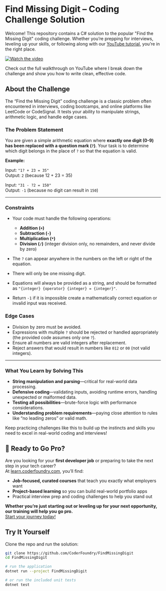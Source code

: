 # Find Missing Digit – Coding Challenge Solution

Welcome! This repository contains a C# solution to the popular "Find the Missing Digit" coding challenge. Whether you’re prepping for interviews, leveling up your skills, or following along with our [YouTube tutorial](https://www.youtube.com/your-video-link), you’re in the right place.

[![Watch the video](https://img.youtube.com/vi/YOUR_VIDEO_ID/0.jpg)](https://www.youtube.com/your-video-link)

Check out the full walkthrough on YouTube where I break down the challenge and show you how to write clean, effective code.

## About the Challenge

The “Find the Missing Digit” coding challenge is a classic problem often encountered in interviews, coding bootcamps, and online platforms like LeetCode or CodeSignal. It tests your ability to manipulate strings, arithmetic logic, and handle edge cases.

### The Problem Statement

You are given a simple arithmetic equation where **exactly one digit (0-9) has been replaced with a question mark (`?`)**. Your task is to determine which digit belongs in the place of `?` so that the equation is valid. 


**Example:**

Input: `"1? + 23 = 35"`  
Output: `2` (because 12 + 23 = 35)

Input: `"31 - ?2 = 150"`  
Output: `-1` (because no digit can result in `150`)

---

### Constraints

- Your code must handle the following operations:
  - **Addition (`+`)**
  - **Subtraction (`-`)**
  - **Multiplication (`*`)**
  - **Division (`/`)** (integer division only, no remainders, and never divide by zero)

- The `?` can appear anywhere in the numbers on the left or right of the equation.
- There will only be one missing digit.
- Equations will always be provided as a string, and should be formatted as `"{integer} {operator} {integer} = {integer}"`.
- Return `-1` if it is impossible create a mathematically correct equation or invalid input was received.

### Edge Cases

- Division by zero must be avoided.
- Expressions with multiple `?` should be rejected or handled appropriately (the provided code assumes only one `?`).
- Ensure all numbers are valid integers after replacement.
- Reject answers that would result in numbers like `012` or `00` (not valid integers).

---

### What You Learn by Solving This

- **String manipulation and parsing**—critical for real-world data processing.
- **Defensive coding**—validating inputs, avoiding runtime errors, handling unexpected or malformed data.
- **Testing all possibilities**—brute-force logic with performance considerations.
- **Understanding problem requirements**—paying close attention to rules like “no leading zeros” or valid math.

Keep practicing challenges like this to build up the instincts and skills you need to excel in real-world coding and interviews!

## 🚀 Ready to Go Pro?

Are you looking for your **first developer job** or preparing to take the next step in your tech career?  
At [learn.coderfoundry.com](https://learn.coderfoundry.com), you’ll find:

- **Job-focused, curated courses** that teach you exactly what employers want
- **Project-based learning** so you can build real-world portfolio apps
- Practical interview prep and coding challenges to help you stand out

**Whether you’re just starting out or leveling up for your next opportunity, our training will help you go pro.**  
[Start your journey today!](https://learn.coderfoundry.com)

## Try It Yourself

Clone the repo and run the solution:

```bash
git clone https://github.com/CoderFoundry/FindMissingDigit
cd FindMissingDigit

# run the application
dotnet run --project FindMissingDigit

# or run the included unit tests
dotnet test
```
